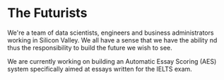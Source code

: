# The Futurists
We're a team of data scientists, engineers and business administrators working in Silicon Valley. We all have a sense that we have the ability nd thus the responsibility to build the future we wish to see. 

We are currently working on building an Automatic Essay Scoring (AES) system specifically aimed at essays written for the IELTS exam.
